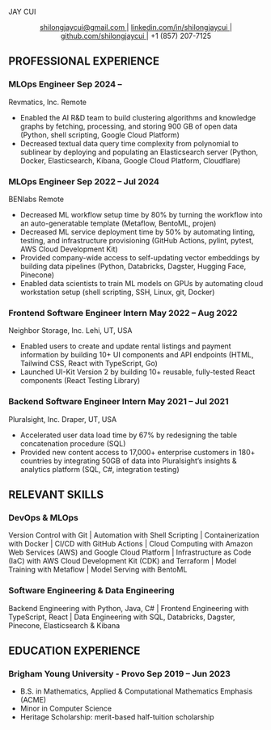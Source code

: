 <link rel="stylesheet" type="text/css" href="jay_cui_resume.css">

<span class="name">JAY CUI</span>

<p style="text-align: center;">
    <a href="mailto:shilongjaycui@gmail.com">
        shilongjaycui@gmail.com
    </a>
    |
    <a href="https://www.linkedin.com/in/shilongjaycui/">
        linkedin.com/in/shilongjaycui
    </a>
    |
    <a href="https://github.com/shilongjaycui">
        github.com/shilongjaycui
    </a>
    | +1 (857) 207-7125
</p>


## PROFESSIONAL EXPERIENCE

### MLOps Engineer <time> Sep 2024 – </time>

<div class="location">
    <span class="company-name">Revmatics, Inc.</span>
    <span class="company-address">Remote</span>
</div>

- Enabled the AI R&D team to build clustering algorithms and knowledge graphs by fetching, processing, and storing 900 GB of open data (Python, shell scripting, Google Cloud Platform)
- Decreased textual data query time complexity from polynomial to sublinear by deploying and populating an Elasticsearch server (Python, Docker, Elasticsearch, Kibana, Google Cloud Platform, Cloudflare)

### MLOps Engineer <time> Sep 2022 – Jul 2024 </time>

<div class="location">
    <span class="company-name">BENlabs</span>
    <span class="company-address">Remote</span>
</div>

- Decreased ML workflow setup time by 80% by turning the workflow into an auto-generatable template (Metaflow, BentoML, projen)
- Decreased ML service deployment time by 50% by automating linting, testing, and infrastructure provisioning (GitHub Actions, pylint, pytest, AWS Cloud Development Kit)
- Provided company-wide access to self-updating vector embeddings by building data pipelines (Python, Databricks, Dagster, Hugging Face, Pinecone)
- Enabled data scientists to train ML models on GPUs by automating cloud workstation setup (shell scripting, SSH, Linux, git, Docker)

### Frontend Software Engineer Intern <time> May 2022 – Aug 2022 </time>

<div class="location">
    <span class="company-name">Neighbor Storage, Inc.</span>
    <span class="company-address">Lehi, UT, USA</span>
</div>

- Enabled users to create and update rental listings and payment information by building 10+ UI components and API endpoints (HTML, Tailwind CSS, React with TypeScript, Go)
- Launched UI-Kit Version 2 by building 10+ reusable, fully-tested React components (React Testing Library)

### Backend Software Engineer Intern <time> May 2021 – Jul 2021 </time>

<div class="location">
    <span class="company-name">Pluralsight, Inc.</span>
    <span class="company-address">Draper, UT, USA</span>
</div>

- Accelerated user data load time by 67% by redesigning the table concatenation procedure (SQL)
- Provided new content access to 17,000+ enterprise customers in 180+ countries by integrating 50GB of data into Pluralsight’s insights & analytics platform (SQL, C#, integration testing)

## RELEVANT SKILLS

### DevOps & MLOps
Version Control with Git | Automation with Shell Scripting | Containerization with Docker | CI/CD with GitHub Actions | Cloud Computing with Amazon Web Services (AWS) and Google Cloud Platform | Infrastructure as Code (IaC) with AWS Cloud Development Kit (CDK) and Terraform | Model Training with Metaflow | Model Serving with BentoML

### Software Engineering & Data Engineering
Backend Engineering with Python, Java, C# | Frontend Engineering with TypeScript, React | Data Engineering with SQL, Databricks, Dagster, Pinecone, Elasticsearch & Kibana

## EDUCATION EXPERIENCE

### Brigham Young University - Provo <time> Sep 2019 – Jun 2023 </time>

- B.S. in Mathematics, Applied & Computational Mathematics Emphasis (ACME)
- Minor in Computer Science
- Heritage Scholarship: merit-based half-tuition scholarship